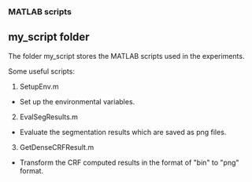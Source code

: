 ### MATLAB scripts

## my_script folder

The folder my_script stores the MATLAB scripts used in the experiments.

Some useful scripts:

1. SetupEnv.m
  - Set up the environmental variables.
  
2. EvalSegResults.m
  - Evaluate the segmentation results which are saved as png files.
  
3. GetDenseCRFResult.m
  - Transform the CRF computed results in the format of "bin" to "png" format.
  
